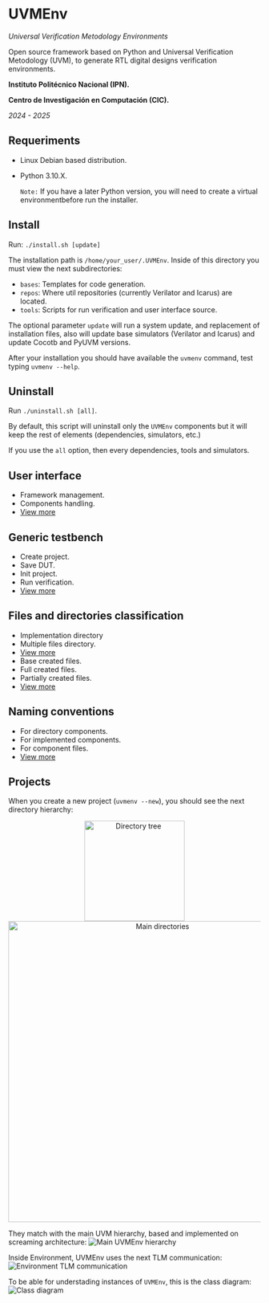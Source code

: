 # UVMEnv
*Universal Verification Metodology Environments*

Open source framework based on Python and Universal Verification Metodology (UVM),
to generate RTL digital designs verification environments.

**Instituto Politécnico Nacional (IPN).**

**Centro de Investigación en Computación (CIC).**

*2024 - 2025*


## Requeriments

- Linux Debian based distribution.

- Python 3.10.X.
  
  ```Note:``` If you have a later Python version, you will need to create a virtual environmentbefore run the installer.


## Install
Run: ```./install.sh [update]```

The installation path is ```/home/your_user/.UVMEnv```. Inside of this directory you must view 
the next subdirectories:
- ```bases```: Templates for code generation.
- ```repos```: Where util repositories (currently Verilator and Icarus) are located.
- ```tools```: Scripts for run verification and user interface source.

The optional parameter ```update``` will run a system update, and replacement of 
installation files, also will update base simulators (Verilator and Icarus) and update
Cocotb and PyUVM versions.

After your installation you should have available the ```uvmenv``` command,
test typing ```uvmenv --help```.


## Uninstall
Run ```./uninstall.sh [all]```.

By default, this script will uninstall only the ```UVMEnv``` components but it will keep the rest
of elements (dependencies, simulators, etc.)

If you use the ```all``` option, then every dependencies, tools and simulators.

## User interface
- Framework management.
- Components handling.
- [View more](https://github.com/ManBenit/uvmenv/blob/main/docs/usr_itface.md)

## Generic testbench
- Create project.
- Save DUT.
- Init project.
- Run verification.
- [View more](https://github.com/ManBenit/uvmenv/blob/main/docs/generic_tb.md)

## Files and directories classification
- Implementation directory
- Multiple files directory.
- [View more](https://github.com/ManBenit/uvmenv/blob/main/docs/classification_dirs.md)
- Base created files.
- Full created files.
- Partially created files.
- [View more](https://github.com/ManBenit/uvmenv/blob/main/docs/classification_files.md)

## Naming conventions
- For directory components.
- For implemented components.
- For component files.
- [View more](https://github.com/ManBenit/uvmenv/blob/main/docs/name_conventions.md)


## Projects
When you create a new project (```uvmenv --new```), you should see the next directory hierarchy:
<p align="center">
  <img src="docs/img/directoryTree.png" alt="Directory tree" width="200"/>
  <img src="docs/img/mainDirectories.png" alt="Main directories" width="600"/>
</p>

They match with the main UVM hierarchy, based and implemented on screaming architecture:
![Main UVMEnv hierarchy](docs/img/mainHierarchy.png)

Inside Environment, UVMEnv uses the next TLM communication:
![Environment TLM communication](docs/img/tlmEnvComm.png)

To be able for understading instances of ```UVMEnv```, this is the class diagram:
![Class diagram](docs/img/classDiagram.png)




